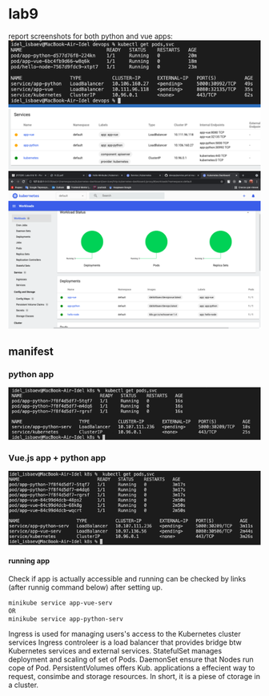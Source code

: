 # lab9
report screenshots for both python and vue apps:
![image](./screenshots/1.png)
![image](./screenshots/2.png)
![image](./screenshots/3.png)
## manifest
### python app
![image](./screenshots/4.png)
### Vue.js app + python app
![image](./screenshots/5.png)
#### running app
Check if app is actually accessible and running can be checked by links (after runnig command below) after setting up.
```
minikube service app-vue-serv
OR
minikube service app-python-serv
```
Ingress is used for managing users's access to the Kubernetes cluster services
Ingress controleer is a load balancer that provides bridge btw Kubernetes services and external services. 
StatefulSet manages deployment and scaling of set of Pods.
DaemonSet ensure that Nodes run cope of Pod.
PersistentVolumes offers Kub. applications a effecient way to request, consimbe and storage resources. In short, it is a piese of ctorage in a cluster.
